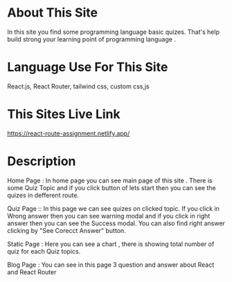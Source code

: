 # About This Site

In this site you find some programming language basic quizes. That's help build strong your learning point of programming language .

# Language Use For This Site

React.js, React Router, tailwind css, custom css,js

# This Sites Live Link

https://react-route-assignment.netlify.app/

# Description

Home Page : In home page you can see main page of this site . There is some Quiz Topic and if you click button of lets start then you can see the quizes in defferent route.

Quiz Page :: In this page we can see quizes on clicked topic. If you click in Wrong answer then you can see warning modal and if you click in right answer then you can see the Success modal. You can also find right answer clicking by "See Corecct Answer" button.

Static Page : Here you can see a chart , there is showing total number of quiz for each Quiz topics.

Blog Page : You can see in this page 3 question and answer about React and React Router
